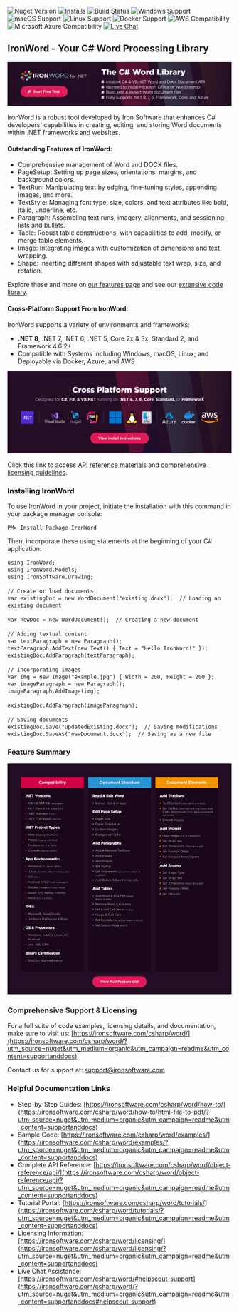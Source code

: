 ![Nuget Version](https://img.shields.io/nuget/v/IronWord?color=informational&label=latest) ![Installs](https://img.shields.io/nuget/dt/IronWord?color=informational&label=installs&logo=nuget) ![Build Status](https://img.shields.io/badge/build-%20%E2%9C%93%20522%20tests%20passed%20(0%20failed)%20-107C10?logo=visualstudio) ![Windows Support](https://img.shields.io/badge/%E2%80%8E%20-%20%E2%9C%93-107C10?logo=windows) ![macOS Support](https://img.shields.io/badge/%E2%80%8E%20-%20%E2%9C%93-107C10?logo=apple) ![Linux Support](https://img.shields.io/badge/%E2%80%8E%20-%20%E2%9C%93-107C10?logo=linux&logoColor=white) ![Docker Support](https://img.shields.io/badge/%E2%80%8E%20-%20%E2%9C%93-107C10?logo=docker&logoColor=white) ![AWS Compatibility](https://img.shields.io/badge/%E2%80%8E%20-%20%E2%9C%93-107C10?logo=amazonaws) ![Microsoft Azure Compatibility](https://img.shields.io/badge/%E2%80%8E%20-%20%E2%9C%93-107C10?logo=microsoftazure) [![Live Chat](https://img.shields.io/badge/Live%20Chat:-24/5-purple?logo=googlechat&logoColor=white)](https://ironsoftware.com/csharp/word/?utm_source=nuget&utm_medium=organic&utm_campaign=readme&utm_content=topshield#helpscout-support)

## IronWord - Your C# Word Processing Library

[![IronWord NuGet Trial Banner Image](https://raw.githubusercontent.com/iron-software/iron-nuget-assets/main/IronWord-readme/nuget-trial-banner.png)](https://ironsoftware.com/csharp/word/?utm_source=nuget&utm_medium=organic&utm_campaign=readme&utm_content=topbanner#trial-license)

IronWord is a robust tool developed by Iron Software that enhances C# developers' capabilities in creating, editing, and storing Word documents within .NET frameworks and websites.

#### Outstanding Features of IronWord:

  * Comprehensive management of Word and DOCX files.
  * PageSetup: Setting up page sizes, orientations, margins, and background colors.
  * TextRun: Manipulating text by edging, fine-tuning styles, appending images, and more.
  * TextStyle: Managing font type, size, colors, and text attributes like bold, italic, underline, etc.
  * Paragraph: Assembling text runs, imagery, alignments, and sessioning lists and bullets.
  * Table: Robust table constructions, with capabilities to add, modify, or merge table elements.
  * Image: Integrating images with customization of dimensions and text wrapping.
  * Shape: Inserting different shapes with adjustable text wrap, size, and rotation.

Explore these and more on [our features page](https://ironsoftware.com/csharp/word/?utm_source=nuget&utm_medium=organic&utm_campaign=readme&utm_content=featureslist) and see our [extensive code library](https://ironsoftware.com/csharp/word/examples/add-text/?utm_source=nuget&utm_medium=organic&utm_campaign=readme&utm_content=featureslist).

#### Cross-Platform Support From IronWord:

IronWord supports a variety of environments and frameworks:
  * **.NET 8**, .NET 7, .NET 6, .NET 5, Core 2x & 3x, Standard 2, and Framework 4.6.2+
  * Compatible with Systems including Windows, macOS, Linux; and Deployable via Docker, Azure, and AWS

[![IronWord Cross Platform Support](https://raw.githubusercontent.com/iron-software/iron-nuget-assets/main/IronWord-readme/cross-platform-compatibility.png)](https://ironsoftware.com/csharp/word/docs/?utm_source=nuget&utm_medium=organic&utm_campaign=readme&utm_content=crossplatformbanner)

Click this link to access [API reference materials](https://ironsoftware.com/csharp/word/object-reference/api/?utm_source=nuget&utm_medium=organic&utm_campaign=readme&utm_content=supportanddocs) and [comprehensive licensing guidelines](https://ironsoftware.com/csharp/word/licensing/?utm_source=nuget&utm_medium=organic&utm_campaign=readme&utm_content=supportanddocs#trial-license).

### Installing IronWord

To use IronWord in your project, initiate the installation with this command in your package manager console:

    PM> Install-Package IronWord
    

Then, incorporate these using statements at the beginning of your C# application:

    using IronWord;
    using IronWord.Models;
    using IronSoftware.Drawing;
    
    // Create or load documents
    var existingDoc = new WordDocument("existing.docx");  // Loading an existing document
    
    var newDoc = new WordDocument();  // Creating a new document
    
    // Adding textual content
    var textParagraph = new Paragraph();
    textParagraph.AddText(new Text() { Text = "Hello IronWord!" });
    existingDoc.AddParagraph(textParagraph);
    
    // Incorporating images
    var img = new Image("example.jpg") { Width = 200, Height = 200 };
    var imageParagraph = new Paragraph();
    imageParagraph.AddImage(img);
    
    existingDoc.AddParagraph(imageParagraph);
    
    // Saving documents
    existingDoc.Save("updatedExisting.docx");  // Saving modifications
    existingDoc.SaveAs("newDocument.docx");  // Saving as a new file
    

### Feature Summary

[![IronWord Feature Overview](https://raw.githubusercontent.com/iron-software/iron-nuget-assets/main/IronWord-readme/features-table.png)](https://ironsoftware.com/csharp/word/?utm_source=nuget&utm_medium=organic&utm_campaign=readme&utm_content=featuresbanner)

### Comprehensive Support & Licensing

For a full suite of code examples, licensing details, and documentation, make sure to visit us: [https://ironsoftware.com/csharp/word/](https://ironsoftware.com/csharp/word/?utm_source=nuget&utm_medium=organic&utm_campaign=readme&utm_content=supportanddocs)

Contact us for support at: support@ironsoftware.com

### Helpful Documentation Links

  * Step-by-Step Guides: [https://ironsoftware.com/csharp/word/how-to/](https://ironsoftware.com/csharp/word/how-to/html-file-to-pdf/?utm_source=nuget&utm_medium=organic&utm_campaign=readme&utm_content=supportanddocs)
  * Sample Code: [https://ironsoftware.com/csharp/word/examples/](https://ironsoftware.com/csharp/word/examples/?utm_source=nuget&utm_medium=organic&utm_campaign=readme&utm_content=supportanddocs)
  * Complete API Reference: [https://ironsoftware.com/csharp/word/object-reference/api/](https://ironsoftware.com/csharp/word/object-reference/api/?utm_source=nuget&utm_medium=organic&utm_campaign=readme&utm_content=supportanddocs)
  * Tutorial Portal: [https://ironsoftware.com/csharp/word/tutorials/](https://ironsoftware.com/csharp/word/tutorials/?utm_source=nuget&utm_medium=organic&utm_campaign=readme&utm_content=supportanddocs)
  * Licensing Information: [https://ironsoftware.com/csharp/word/licensing/](https://ironsoftware.com/csharp/word/licensing/?utm_source=nuget&utm_medium=organic&utm_campaign=readme&utm_content=supportanddocs)
  * Live Chat Assistance: [https://ironsoftware.com/csharp/word/#helpscout-support](https://ironsoftware.com/csharp/word/?utm_source=nuget&utm_medium=organic&utm_campaign=readme&utm_content=supportanddocs#helpscout-support)